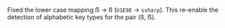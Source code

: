 Fixed the lower case mapping ẞ → ß (`U1E9E` → `ssharp`). This re-enable the detection
of alphabetic key types for the pair (ß, ẞ).

